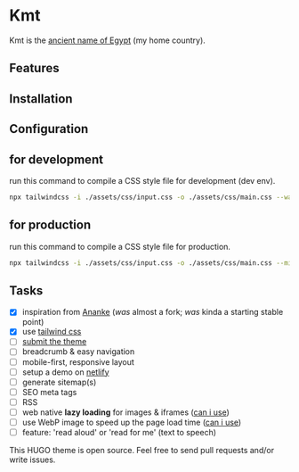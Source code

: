 # Kmt

Kmt is the [ancient name of Egypt](https://en.wikipedia.org/wiki/Egypt#Names) (my home country).

## Features

## Installation

## Configuration

## for development

run this command to compile a CSS style file for development (dev env).

```sh
npx tailwindcss -i ./assets/css/input.css -o ./assets/css/main.css --watch
```

## for production

run this command to compile a CSS style file for production.

```sh
npx tailwindcss -i ./assets/css/input.css -o ./assets/css/main.css --minify
```

## Tasks

- [x] inspiration from [Ananke](https://github.com/theNewDynamic/gohugo-theme-ananke) (_was_ almost a fork; _was_ kinda a starting stable point)
- [x] use [tailwind css](https://tailwindcss.com/docs/installation)
- [ ] [submit the theme](https://gohugo.io/contribute/themes/)
- [ ] breadcrumb & easy navigation
- [ ] mobile-first, responsive layout
- [ ] setup a demo on [netlify](https://netlify.com)
- [ ] generate sitemap(s)
- [ ] SEO meta tags
- [ ] RSS
- [ ] web native __lazy loading__ for images & iframes ([can i use](https://caniuse.com/#feat=loading-lazy-attr))
- [ ] use WebP image to speed up the page load time ([can i use](https://caniuse.com/#feat=webp))
- [ ] feature: 'read aloud' or 'read for me' (text to speech)

This HUGO theme is open source. Feel free to send pull requests and/or write issues.
